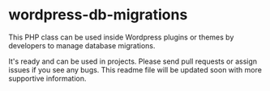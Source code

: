 # wordpress-db-migrations

This PHP class can be used inside Wordpress plugins or themes by developers to manage database migrations. 

It's ready and can be used in projects. Please send pull requests or assign issues if you see any bugs.
This readme file will be updated soon with more supportive information.
